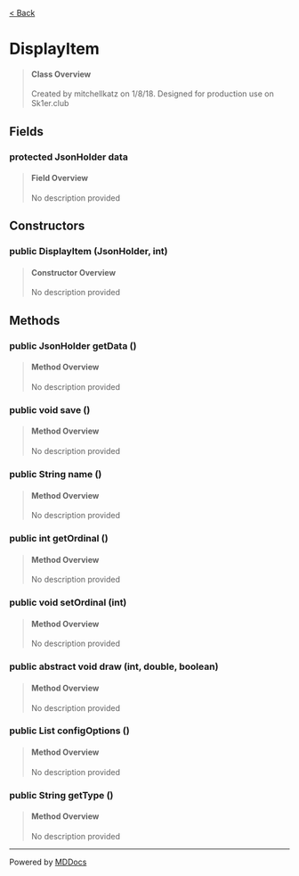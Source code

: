 [< Back](..)
# DisplayItem #
>#### Class Overview ####
>Created by mitchellkatz on 1/8/18. Designed for production use on Sk1er.club
## Fields ##
### protected JsonHolder data ###
>#### Field Overview ####
>No description provided
>
## Constructors ##
### public DisplayItem (JsonHolder, int) ###
>#### Constructor Overview ####
>No description provided
>
## Methods ##
### public JsonHolder getData () ###
>#### Method Overview ####
>No description provided
>
### public void save () ###
>#### Method Overview ####
>No description provided
>
### public String name () ###
>#### Method Overview ####
>No description provided
>
### public int getOrdinal () ###
>#### Method Overview ####
>No description provided
>
### public void setOrdinal (int) ###
>#### Method Overview ####
>No description provided
>
### public abstract void draw (int, double, boolean) ###
>#### Method Overview ####
>No description provided
>
### public List configOptions () ###
>#### Method Overview ####
>No description provided
>
### public String getType () ###
>#### Method Overview ####
>No description provided
>

---
Powered by [MDDocs](https://github.com/VRCube/MDDocs)